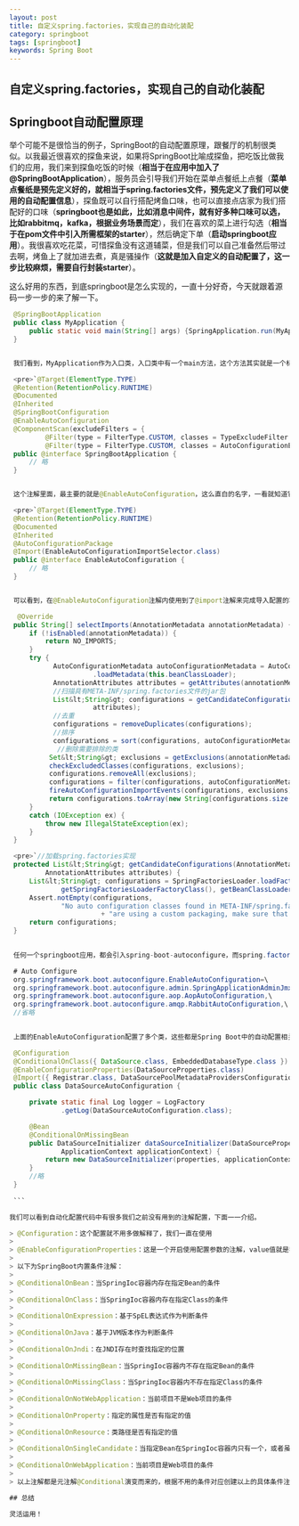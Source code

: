 ```yaml
---
layout: post
title: 自定义spring.factories，实现自己的自动化装配
category: springboot
tags: [springboot]
keywords: Spring Boot
---
```


## 自定义spring.factories，实现自己的自动化装配

## Springboot自动配置原理

举个可能不是很恰当的例子，SpringBoot的自动配置原理，跟餐厅的机制很类似。以我最近很喜欢的探鱼来说，如果将SpringBoot比喻成探鱼，把吃饭比做我们的应用，我们来到探鱼吃饭的时候（**相当于在应用中加入了@SpringBootApplication**），服务员会引导我们开始在菜单点餐纸上点餐（**菜单点餐纸是预先定义好的，就相当于spring.factories文件，预先定义了我们可以使用的自动配置信息**），探鱼既可以自行搭配烤鱼口味，也可以直接点店家为我们搭配好的口味（**springboot也是如此，比如消息中间件，就有好多种口味可以选，比如rabbitmq，kafka，根据业务场景而定**），我们在喜欢的菜上进行勾选（**相当于在pom文件中引入所需框架的starter**），然后确定下单（**启动springboot应用**）。我很喜欢吃花菜，可惜探鱼没有这道辅菜，但是我们可以自己准备然后带过去啊，烤鱼上了就加进去煮，真是骚操作（**这就是加入自定义的自动配置了，这一步比较麻烦，需要自行封装starter**）。

这么好用的东西，到底springboot是怎么实现的，一直十分好奇，今天就跟着源码一步一步的来了解一下。
   ``` java
    @SpringBootApplication
    public class MyApplication {
        public static void main(String[] args) {SpringApplication.run(MyApplication .class, args);}
    }
   

    我们看到，MyApplication作为入口类，入口类中有一个main方法，这个方法其实就是一个标准的Java应用的入口方法，一般在main方法中使用SpringApplication.run()来启动整个应用。值得注意的是，这个入口类要使用@SpringBootApplication注解声明，它是SpringBoot的核心注解。

    <pre>`@Target(ElementType.TYPE)
    @Retention(RetentionPolicy.RUNTIME)
    @Documented
    @Inherited
    @SpringBootConfiguration
    @EnableAutoConfiguration
    @ComponentScan(excludeFilters = {
            @Filter(type = FilterType.CUSTOM, classes = TypeExcludeFilter.class),
            @Filter(type = FilterType.CUSTOM, classes = AutoConfigurationExcludeFilter.class) })
    public @interface SpringBootApplication {
        // 略
    }
 

    这个注解里面，最主要的就是@EnableAutoConfiguration，这么直白的名字，一看就知道它要开启自动配置，SpringBoot要开始骚了，于是默默进去@EnableAutoConfiguration的源码。

    <pre>`@Target(ElementType.TYPE)
    @Retention(RetentionPolicy.RUNTIME)
    @Documented
    @Inherited
    @AutoConfigurationPackage
    @Import(EnableAutoConfigurationImportSelector.class)
    public @interface EnableAutoConfiguration {
        // 略
    }


    可以看到，在@EnableAutoConfiguration注解内使用到了@import注解来完成导入配置的功能，而EnableAutoConfigurationImportSelector内部则是使用了SpringFactoriesLoader.loadFactoryNames方法进行扫描具有META-INF/spring.factories文件的jar包。下面是1.5.8.RELEASE实现源码：

     @Override
    public String[] selectImports(AnnotationMetadata annotationMetadata) {
        if (!isEnabled(annotationMetadata)) {
            return NO_IMPORTS;
        }
        try {
              AutoConfigurationMetadata autoConfigurationMetadata = AutoConfigurationMetadataLoader
                        .loadMetadata(this.beanClassLoader);
              AnnotationAttributes attributes = getAttributes(annotationMetadata);
              //扫描具有META-INF/spring.factories文件的jar包
              List&lt;String&gt; configurations = getCandidateConfigurations(annotationMetadata,
                        attributes);
              //去重
              configurations = removeDuplicates(configurations);
              //排序
              configurations = sort(configurations, autoConfigurationMetadata);
               //删除需要排除的类
             Set&lt;String&gt; exclusions = getExclusions(annotationMetadata, attributes);
             checkExcludedClasses(configurations, exclusions);
             configurations.removeAll(exclusions);
             configurations = filter(configurations, autoConfigurationMetadata);
             fireAutoConfigurationImportEvents(configurations, exclusions);
             return configurations.toArray(new String[configurations.size()]);
        }
        catch (IOException ex) {
            throw new IllegalStateException(ex);
        }
    }
   
    <pre>`//加载spring.factories实现
    protected List&lt;String&gt; getCandidateConfigurations(AnnotationMetadata metadata,
            AnnotationAttributes attributes) {
        List&lt;String&gt; configurations = SpringFactoriesLoader.loadFactoryNames(
                getSpringFactoriesLoaderFactoryClass(), getBeanClassLoader());
        Assert.notEmpty(configurations,
                "No auto configuration classes found in META-INF/spring.factories. If you "
                          + "are using a custom packaging, make sure that file is correct.");
        return configurations;
    }
    

    任何一个springboot应用，都会引入spring-boot-autoconfigure，而spring.factories文件就在该包下面。spring.factories文件是Key=Value形式，多个Value时使用,隔开，该文件中定义了关于初始化，监听器等信息，而真正使自动配置生效的key是org.springframework.boot.autoconfigure.EnableAutoConfiguration，如下所示：

    # Auto Configure
    org.springframework.boot.autoconfigure.EnableAutoConfiguration=\
    org.springframework.boot.autoconfigure.admin.SpringApplicationAdminJmxAutoConfiguration,\
    org.springframework.boot.autoconfigure.aop.AopAutoConfiguration,\
    org.springframework.boot.autoconfigure.amqp.RabbitAutoConfiguration,\
    //省略
    

    上面的EnableAutoConfiguration配置了多个类，这些都是Spring Boot中的自动配置相关类；在启动过程中会解析对应类配置信息。每个Configuation类都定义了相关bean的实例化配置。都说明了哪些bean可以被自动配置，什么条件下可以自动配置，并把这些bean实例化出来。如果我们自定义了一个starter的话，也要在该starter的jar包中提供 spring.factories文件，并且为其配置org.springframework.boot.autoconfigure.EnableAutoConfiguration对应的配置类。所有框架的自动配置流程基本都是一样的，判断是否引入框架，获取配置参数，根据配置参数初始化框架相应组件。下面的初始化数据源的部分源码：

    @Configuration
    @ConditionalOnClass({ DataSource.class, EmbeddedDatabaseType.class })
    @EnableConfigurationProperties(DataSourceProperties.class)
    @Import({ Registrar.class, DataSourcePoolMetadataProvidersConfiguration.class })
    public class DataSourceAutoConfiguration {

        private static final Log logger = LogFactory
                .getLog(DataSourceAutoConfiguration.class);

        @Bean
        @ConditionalOnMissingBean
        public DataSourceInitializer dataSourceInitializer(DataSourceProperties properties,
                ApplicationContext applicationContext) {
            return new DataSourceInitializer(properties, applicationContext);
        }
        //略
    }
    
    ``` 

我们可以看到自动化配置代码中有很多我们之前没有用到的注解配置，下面一一介绍。

> @Configuration：这个配置就不用多做解释了，我们一直在使用
> 
> @EnableConfigurationProperties：这是一个开启使用配置参数的注解，value值就是我们配置实体参数映射的ClassType，将配置实体作为配置来源。
> 
> 以下为SpringBoot内置条件注解：
> 
> @ConditionalOnBean：当SpringIoc容器内存在指定Bean的条件
> 
> @ConditionalOnClass：当SpringIoc容器内存在指定Class的条件
> 
> @ConditionalOnExpression：基于SpEL表达式作为判断条件
> 
> @ConditionalOnJava：基于JVM版本作为判断条件
> 
> @ConditionalOnJndi：在JNDI存在时查找指定的位置
> 
> @ConditionalOnMissingBean：当SpringIoc容器内不存在指定Bean的条件
> 
> @ConditionalOnMissingClass：当SpringIoc容器内不存在指定Class的条件
> 
> @ConditionalOnNotWebApplication：当前项目不是Web项目的条件
> 
> @ConditionalOnProperty：指定的属性是否有指定的值
> 
> @ConditionalOnResource：类路径是否有指定的值
> 
> @ConditionalOnSingleCandidate：当指定Bean在SpringIoc容器内只有一个，或者虽然有多个但是指定首选的Bean
> 
> @ConditionalOnWebApplication：当前项目是Web项目的条件
> 
> 以上注解都是元注解@Conditional演变而来的，根据不用的条件对应创建以上的具体条件注解。

## 总结

灵活运用！